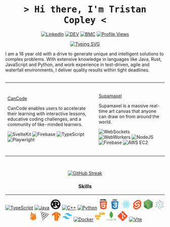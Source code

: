 <div align="center">

  # <samp>&gt; Hi there, I'm <b> Tristan Copley </b> &lt; </samp>
  
[![LinkedIn](https://img.shields.io/badge/LinkedIn-%230077B5.svg?&style=flat-square&logo=linkedin&logoColor=white)](https://www.linkedin.com/in/tristan-copley-0123b9256/)
[![DEV](https://img.shields.io/badge/Dev.to-%23000000.svg?&style=flat-square&logo=dev.to&logoColor=white)](https://dev.to/tristancopley) 
[![BMC](https://img.shields.io/badge/BuyMeACoffee-%23FFDD00.svg?&style=flat-square&logo=buy-me-a-coffee&logoColor=black)](https://www.buymeacoffee.com/tristancopley)
[![Profile Views](https://komarev.com/ghpvc/?username=TristanCopley&style=flat-square)](https://github.com/TristanCopley)

[![Typing SVG](https://readme-typing-svg.herokuapp.com?font=Arvo&duration=3000&pause=2000&color=DFDFDF&background=FFFFFF00&center=true&vCenter=true&width=435&lines=Software+Engineer;Full-stack+Developer;Videogame+Programmer)](https://git.io/typing-svg)
</div>
<div>
I am a 18 year old with a drive to generate unique and intelligent solutions to complex problems. With extensive knowledge in languages like Java, Rust, JavaScript and Python, and work experience in test-driven, agile and waterfall environments, I deliver quality results within tight deadlines.
</div>
<br>
  </div>
<table align="center">
<tr>
<td>
  
  <br>
  
  [CanCode](https://cancode-demo.vercel.app/)
  
  CanCode enables users to accelerate their learning with interactive lessons, educative coding challenges, and a community of like-minded learners.
  
  ![SvelteKit](https://img.shields.io/badge/-SvelteKit-blueviolet) ![Firebase](https://img.shields.io/badge/-Firebase-orange) ![TypeScript](https://img.shields.io/badge/-TypeScript-brightgreen) ![Playwright](https://img.shields.io/badge/-Playwright-yellow)
 
   <br>
  
</td>
<td>
  
  <br>
  
  [Supamaxel](http://13.56.13.208/)
  
  Supamaxel is a massive real-time art canvas that anyone can draw on from around the world.
  
  ![WebSockets](https://img.shields.io/badge/-WebSockets-red) ![WebWorkers](https://img.shields.io/badge/-WebWorkers-blue) ![NodeJS](https://img.shields.io/badge/-NodeJS-brightgreen) ![Firebase](https://img.shields.io/badge/-Firebase-orange) ![AWS EC2](https://img.shields.io/badge/-AWS%20EC2-yellow)
 
   <br>
  
  </td>
</tr>
</table>
  
</br>
<div align="center">
  
[![GitHub Streak](http://github-readme-streak-stats.herokuapp.com?user=TristanCopley&hide_border=true&background=FFFFFF00&currStreakNum=FF924F&sideNums=B3B3B3&sideLabels=8F8F8F)](https://git.io/streak-stats)
  
</div>
<div align="center">
  
### Skills

<hr>

<a href='https://www.typescriptlang.org/'><img     alt="TypeScript" width="32px" src="https://user-images.githubusercontent.com/44332326/127034527-735e1477-2277-448b-b334-1fff2c35d694.png" /></a>
<a href='https://www.oracle.com/java/'><img        alt="Java"       width="34px" src="https://user-images.githubusercontent.com/44332326/127751758-e0718df9-046f-4adc-b77f-87907a99d8f8.png" /></a>
<a href='https://www.rust-lang.org/'><img          alt="Rust"        width="32px" src="https://raw.githubusercontent.com/devicons/devicon/master/icons/rust/rust-plain.svg" /></a>
<a href='https://en.cppreference.com/w/'><img      alt="C++"        width="28px" src="https://user-images.githubusercontent.com/44332326/126880643-e4ac2a1d-f026-40ad-a56c-69196c676284.png" /></a>
<a href='https://www.python.org/'><img             alt="Python"     width="30px" src="https://user-images.githubusercontent.com/44332326/127032054-578b242c-0208-4820-b865-07ed5f57b108.png" /></a>
<a href='https://en.wikipedia.org/wiki/HTML5'><img alt="HTML5"      width="32px" src="https://raw.githubusercontent.com/github/explore/80688e429a7d4ef2fca1e82350fe8e3517d3494d/topics/html/html.png" /></a>
<a href='https://www.tutorialrepublic.com/css-tutorial/'><img alt="CSS3"       width="32px" src="https://raw.githubusercontent.com/github/explore/80688e429a7d4ef2fca1e82350fe8e3517d3494d/topics/css/css.png" /></a>
<a href='https://reactjs.org/'><img                alt="React"      width="32px" src="https://raw.githubusercontent.com/github/explore/80688e429a7d4ef2fca1e82350fe8e3517d3494d/topics/react/react.png" /></a>
<a href='https://kit.svelte.dev/'><img                alt="Svelte"      width="30px" src="https://raw.githubusercontent.com/devicons/devicon/master/icons/svelte/svelte-original.svg" /></a>
<a href='https://nodejs.org/en/'><img alt="Node.js"    width="32px" src="https://raw.githubusercontent.com/github/explore/80688e429a7d4ef2fca1e82350fe8e3517d3494d/topics/nodejs/nodejs.png" /></a>
<a href='https://www.electronjs.org/'><img         alt="Electron"   width="32px" src="https://raw.githubusercontent.com/devicons/devicon/master/icons/electron/electron-original.svg" /></a>
<a href='https://firebase.google.com/'><img        alt="Firebase"   width="32px" src="https://raw.githubusercontent.com/devicons/devicon/master/icons/firebase/firebase-plain.svg" /></a>
<a href='https://threejs.org/'><img                alt="Three.js"   width="34px" src="https://raw.githubusercontent.com/devicons/devicon/master/icons/threejs/threejs-original.svg" /></a>
<a href='https://www.tensorflow.org/'><img                alt="TensorFlow"   width="30px" src="https://raw.githubusercontent.com/devicons/devicon/master/icons/tensorflow/tensorflow-original.svg" /></a>
<a href='https://tailwindcss.com/'><img            alt="TailwindCSS" width="32px" src="https://raw.githubusercontent.com/devicons/devicon/master/icons/tailwindcss/tailwindcss-plain.svg" /></a>
<a href=''><img alt="Docker"     width="32px" src="https://user-images.githubusercontent.com/44332326/127984598-11ad8e81-a31e-4a58-a175-051c5df8a7a7.png" /></a>
<a href='https://aws.amazon.com/'><img             alt="AWS"        width="32px" src="https://raw.githubusercontent.com/devicons/devicon/master/icons/amazonwebservices/amazonwebservices-original.svg" /></a>
<a href='https://www.mongodb.com/'><img            alt="MongoDB"    width="32px" src="https://raw.githubusercontent.com/devicons/devicon/master/icons/mongodb/mongodb-plain-wordmark.svg" /></a>
<a href='https://github.com/'><img                 alt="Git"        width="32px" src="https://raw.githubusercontent.com/devicons/devicon/master/icons/git/git-plain.svg" /></a>
<a href="https://vitejs.dev/"><img                 alt="Vite"       width="32px" src="https://avatars.githubusercontent.com/u/65625612?s=280&v=4"/></a>
<br>

